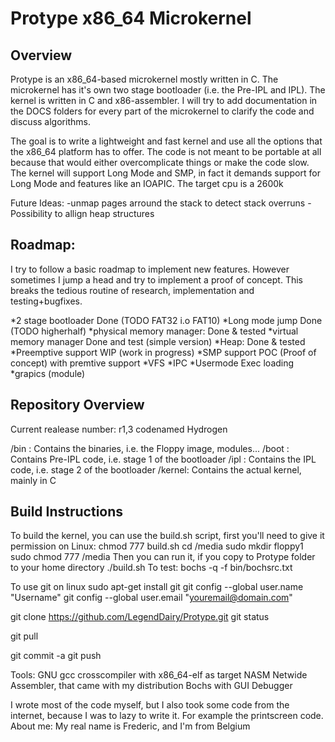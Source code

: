 Protype x86_64 Microkernel
==========================
Overview
--------
Protype is an x86_64-based microkernel mostly written in C.
The microkernel has it's own two stage bootloader (i.e. the Pre-IPL and IPL).
The kernel is written in C and x86-assembler.
I will try to add documentation in the DOCS folders for every part of the microkernel to clarify the code and discuss algorithms.

The goal is to write a lightweight and fast kernel and use all the options that the x86_64 platform has to offer.
The code is not meant to be portable at all because that would either overcomplicate things or make the code slow.
The kernel will support Long Mode and SMP, in fact it demands support for Long Mode and features like an IOAPIC.
The target cpu is a 2600k

Future Ideas:
-unmap pages arround the stack to detect stack overruns
-Possibility to allign heap structures



Roadmap:
--------
I try to follow a basic roadmap to implement new features. However sometimes I jump a head and try to implement a proof of concept.
This breaks the tedious routine of research, implementation and testing+bugfixes.

*2 stage bootloader                     Done (TODO FAT32 i.o FAT10)
  *Long mode jump                         Done (TODO higherhalf)
  *physical memory manager:               Done & tested
  *virtual memory manager                 Done and test (simple version)
  *Heap:                                  Done & tested
  *Preemptive support                     WIP (work in progress)
  *SMP support                            POC (Proof of concept) with premtive support
  *VFS
  *IPC
  *Usermode Exec loading
  *grapics (module)



Repository Overview
-------------------
Current realease number: r1,3 codenamed Hydrogen

/bin  :   Contains the binaries, i.e. the Floppy image, modules...
/boot :   Contains Pre-IPL code, i.e. stage 1 of the bootloader
/ipl  :   Contains the IPL code, i.e. stage 2 of the bootloader
/kernel:  Contains the actual kernel, mainly in C



Build Instructions
------------------
To build the kernel, you can use the build.sh script, first you'll need to give it permission on Linux:
chmod 777 build.sh
cd /media
sudo mkdir floppy1
sudo chmod 777 /media
Then you can run it, if you copy to Protype folder to your home directory
./build.sh
To test:
bochs -q -f bin/bochsrc.txt

To use git on linux
sudo apt-get install git
git config --global user.name "Username"
git config --global user.email "youremail@domain.com"

git clone https://github.com/LegendDairy/Protype.git
git status

git pull

git commit -a
git push

Tools:
GNU gcc crosscompiler with x86_64-elf as target
NASM Netwide Assembler, that came with my distribution
Bochs with GUI Debugger

I wrote most of the code myself, but I also took some code from the internet, because I was to lazy to write it.
For example the printscreen code.
About me:
My real name is Frederic, and I'm from Belgium
